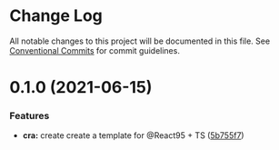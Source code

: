 # Change Log

All notable changes to this project will be documented in this file.
See [Conventional Commits](https://conventionalcommits.org) for commit guidelines.

# 0.1.0 (2021-06-15)


### Features

* **cra:** create create a template for @React95 + TS ([5b755f7](https://github.com/React95/React95/commit/5b755f7ccad1cbda09ca4051f98d484b51e60967))

